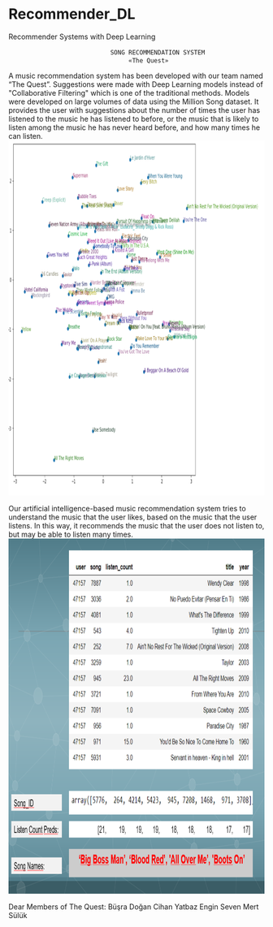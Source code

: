 # Recommender_DL
Recommender Systems with Deep Learning

								SONG RECOMMENDATION SYSTEM
									 «The Quest»

A music recommendation system has been developed with our team named “The Quest”. Suggestions were made with Deep Learning models instead of "Collaborative Filtering" which is one of the traditional methods. Models were developed on large volumes of data using the Million Song dataset. It provides the user with suggestions about the number of times the user has listened to the music he has listened to before, or the music that is likely to listen among the music he has never heard before, and how many times he can listen.
<img src="https://github.com/BusraaDGN/Recommender_DL/blob/main/distiribution.png" width="700" height="700">

Our artificial intelligence-based music recommendation system tries to understand the music that the user likes, based on the music that the user listens. In this way, it recommends the music that the user does not listen to, but may be able to listen many times.
<img src="https://github.com/BusraaDGN/Recommender_DL/blob/main/predictions.png" width="700" height="700">


Dear Members of The Quest:  	 Büşra Doğan     Cihan Yatbaz   Engin Seven 	Mert Sülük    
